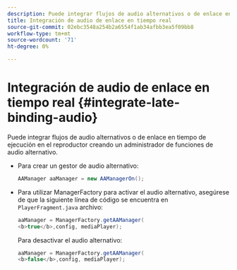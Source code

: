 ```yaml
---
description: Puede integrar flujos de audio alternativos o de enlace en tiempo de ejecución en el reproductor creando un administrador de funciones de audio alternativo.
title: Integración de audio de enlace en tiempo real
source-git-commit: 02ebc3548a254b2a6554f1ab34afbb3ea5f09bb8
workflow-type: tm+mt
source-wordcount: '71'
ht-degree: 0%

---
```


# Integración de audio de enlace en tiempo real {#integrate-late-binding-audio}

Puede integrar flujos de audio alternativos o de enlace en tiempo de ejecución en el reproductor creando un administrador de funciones de audio alternativo.

* Para crear un gestor de audio alternativo:

  ```java
  AAManager aaManager = new AAManagerOn(); 
  ```

* Para utilizar ManagerFactory para activar el audio alternativo, asegúrese de que la siguiente línea de código se encuentra en `PlayerFragment.java` archivo:

  ```java
  aaManager = ManagerFactory.getAAManager( 
  <b>true</b>,config, mediaPlayer);
  ```

  Para desactivar el audio alternativo:

  ```java
  aaManager = ManagerFactory.getAAManager( 
  <b>false</b>,config, mediaPlayer);
  ```
